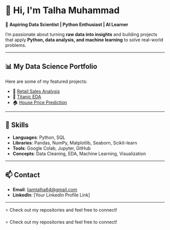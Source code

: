 # 👋 Hi, I'm Talha Muhammad  

🚀 **Aspiring Data Scientist | Python Enthusiast | AI Learner**  

I’m passionate about turning **raw data into insights** and building projects that apply **Python, data analysis, and machine learning** to solve real-world problems.  

---

## 📊 My Data Science Portfolio  

Here are some of my featured projects:  

- 🛒 [Retail Sales Analysis](https://github.com/your-username/data-science-portfolio/tree/main/Project1_Retail_Sales)  
- 🚢 [Titanic EDA](https://github.com/your-username/data-science-portfolio/tree/main/Project2_Titanic_EDA)  
- 🏠 [House Price Prediction](https://github.com/your-username/data-science-portfolio/tree/main/Project3_House_Prices)  

---

## 🔧 Skills  

- **Languages**: Python, SQL  
- **Libraries**: Pandas, NumPy, Matplotlib, Seaborn, Scikit-learn  
- **Tools**: Google Colab, Jupyter, GitHub  
- **Concepts**: Data Cleaning, EDA, Machine Learning, Visualization  

---

## 📫 Contact  

- **Email**: liamtalha64@gmail.com  
- **LinkedIn**: [Your LinkedIn Profile Link]  

---

⭐️ Check out my repositories and feel free to connect!  

⭐️ Check out my repositories and feel free to connect!  
